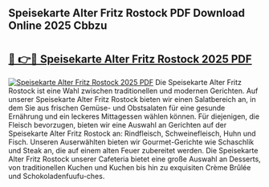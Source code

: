 ## Speisekarte Alter Fritz Rostock PDF Download Online 2025 Cbbzu

# <h2><a href="http://gce6jf.nevu.top/?p=Speisekarte+Alter+Fritz+Rostock">🔗 👉🔴 Speisekarte Alter Fritz Rostock 2025 PDF</a></h2>

[![Speisekarte Alter Fritz Rostock 2025 PDF](https://i.imgur.com/dBaPXMq.png)](http://gce6jf.nevu.top/?p=Speisekarte+Alter+Fritz+Rostock)
Die Speisekarte Alter Fritz Rostock ist eine Wahl zwischen traditionellen und modernen Gerichten. Auf unserer Speisekarte Alter Fritz Rostock bieten wir einen Salatbereich an, in dem Sie aus frischen Gemüse- und Obstsalaten für eine gesunde Ernährung und ein leckeres Mittagessen wählen können. Für diejenigen, die Fleisch bevorzugen, bieten wir eine Auswahl an Gerichten auf der Speisekarte Alter Fritz Rostock an: Rindfleisch, Schweinefleisch, Huhn und Fisch. Unseren Auserwählten bieten wir Gourmet-Gerichte wie Schaschlik und Steak an, die auf einem alten Feuer zubereitet werden. Die Speisekarte Alter Fritz Rostock unserer Cafeteria bietet eine große Auswahl an Desserts, von traditionellen Kuchen und Kuchen bis hin zu exquisiten Crème Brûlée und Schokoladenfuufu-ches.

